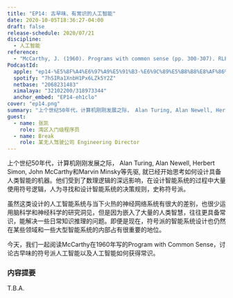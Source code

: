 ```yaml
---
title: "EP14: 古早味、有常识的人工智能"
date: 2020-10-05T18:36:27-04:00
draft: false
release-schedule: 2020/07/21
discipline:
  - 人工智能
reference:
  - "McCarthy, J. (1960). Programs with common sense (pp. 300-307). RLE and MIT computation center."
PodcastId:
  apple: "ep14-%E5%8F%A4%E6%97%A9%E5%91%B3-%E6%9C%89%E5%B8%B8%E8%AF%86%E7%9A%84%E4%BA%BA%E5%B7%A5%E6%99%BA%E8%83%BD/id1490374590?i=1000485589143"
  spotify: "7hSIRa1XnbH1Px6LZk5Y2Z"
  netbase: "2068231483"
  ximalaya: "32102200/318973344"
  anchor_embed: "EP14-eh1clo"
cover: "ep14.png"
summary: "上个世纪50年代，计算机刚刚发展之际， Alan Turing, Alan Newell, Herbert Simon, John McCarthy和Marvin Minsky等先驱, 就已经开始思考如何设计具备人类智能的机器。他们受到了数理逻辑的深远影响，在设计智能系统的过程中大量使用符号逻辑，人为寻找和设计智能系统的决策规则，史称符号派。"
guest:
  - name: 张凯
    role: 湾区入门级程序员
  - name: Break
    role: 某无人驾驶公司 Engineering Director
---
```


上个世纪50年代，计算机刚刚发展之际， Alan Turing, Alan Newell, Herbert Simon, John McCarthy和Marvin Minsky等先驱, 就已经开始思考如何设计具备人类智能的机器。他们受到了数理逻辑的深远影响，在设计智能系统的过程中大量使用符号逻辑，人为寻找和设计智能系统的决策规则，史称符号派。

虽然这类设计的人工智能系统与当下火热的神经网络系统有很大的差别，也很少运用脑科学和神经科学的研究洞见，但是因为嵌入了大量的人类智慧，往往更具备常识，能解决一些日常知识推理的问题。即便是现在，符号派的智能系统设计也仍然在某些领域和一些大型智能系统的内部占有很重要的地位。

今天，我们一起阅读McCarthy在1960年写的Program with Common Sense，讨论古早味的符号派人工智能以及人工智能如何获得常识。

### 内容提要

T.B.A.
